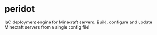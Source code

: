 # peridot
IaC deployment engine for Minecraft servers. Build, configure and update Minecraft servers from a single config file!
